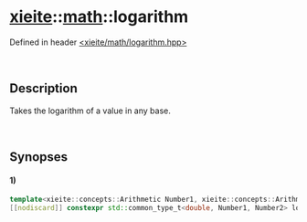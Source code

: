 # [xieite](../../xieite.md)\:\:[math](../../math.md)\:\:logarithm
Defined in header [<xieite/math/logarithm.hpp>](../../../include/xieite/math/logarithm.hpp)

&nbsp;

## Description
Takes the logarithm of a value in any base.

&nbsp;

## Synopses
#### 1)
```cpp
template<xieite::concepts::Arithmetic Number1, xieite::concepts::Arithmetic Number2>
[[nodiscard]] constexpr std::common_type_t<double, Number1, Number2> logarithm(Number1 base, Number2 value) noexcept;
```
